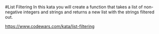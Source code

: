 #List Filtering
In this kata you will create a function that takes a list of non-negative integers and strings and returns a new list with the strings filtered out.

https://www.codewars.com/kata/list-filtering